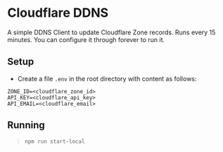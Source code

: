 # Cloudflare DDNS

A simple DDNS Client to update Cloudflare Zone records. Runs every 15 minutes.
You can configure it through forever to run it.

## Setup

* Create a file `.env` in the root directory with content as follows:

```env
ZONE_ID=<cloudflare_zone_id>
API_KEY=<cloudflare_api_key>
API_EMAIL=<cloudflare_email>
```

## Running

> `npm run start-local`
